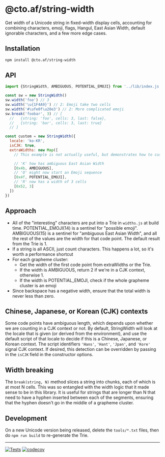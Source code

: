 # @cto.af/string-width

Get width of a Unicode string in fixed-width display cells, accounting for
combining characters, emoji, flags, Hangul, East Asian Width, default
ignorable characters, and a few more edge cases.

## Installation

```sh
npm install @cto.af/string-width
```

## API

```js
import {StringWidth, AMBIGUOUS, POTENTIAL_EMOJI} from '../lib/index.js'

const sw = new StringWidth()
sw.width('foo') // 3
sw.width('\u{1F4A9}') // 2: Emoji take two cells
sw.width('#\ufe0f\u20e3') // 2: More complicated emoji
sw.break('foobar', 3) // [
  //   {string: 'foo', cells: 3, last: false},
  //   {string: 'bar', cells: 3, last: true}
  // ]

const custom = new StringWidth({
  locale: 'ko-KR',
  isCJK: true,
  extraWidths: new Map([
    // This example is not actually useful, but demonstrates how to customize

    // 'K' how has ambiguous East Asian Width
    [0x4b, AMBIGUOUS],
    // 'O' might now start an Emoji sequence
    [0x4f, POTENTIAL_EMOJI],
    // 'R' now has a width of 3 cells
    [0x52, 3]
  ])
})
```

## Approach

- All of the "interesting" characters are put into a Trie in `widths.js` at
  build time.  POTENTIAL_EMOJI(14) is a sentinel for "possible emoji".
  AMBIGUOUS(15) is a sentinel for "ambiguous East Asian Width", and all the
  rest of the values are the width for that code point.  The default result
  from the Trie is 1.
- If a string is all ASCII, just count characters.  This happens a lot, so
  it's worth a performance shortcut
- For each grapheme cluster:
  - Get the width of the first code point from extraWidths or the Trie.
  - If the width is AMBIGUOUS, return 2 if we're in a CJK context, otherwise 1.
  - If the width is POTENTIAL_EMOJI, check if the whole grapheme cluster is an
    emoji
- Since backspace has a negative width, ensure that the total width is never
  less than zero.

## Chinese, Japanese, or Korean (CJK) contexts

Some code points have ambiguous length, which depends upon whether we are
counting in a CJK context or not.  By default, StringWidth will look at the
locale that is given (or derived from the environment), and use the default
script of that locale to decide if this is a Chinese, Japanese, or Korean
context.  The script identifiers `'Hans'`, `'Hant'`, `'Jpan'`, and `'Kore'`
signal CJK context.  If desired, this detection can be overridden by passing
in the `isCJK` field in the constructor options.

## Width breaking

The `break(string, N)` method slices a string into chunks, each of which is at
most N cells.  This was so entangled with the width logic that it made sense
to be in this library.  It is useful for strings that are longer than N that
need to have a hyphen inserted between each of the segments, ensuring that the
hyphen doesn't go in the middle of a grapheme cluster.

## Development

On a new Unicode version being released, delete the `tools/*.txt` files, then
do `npm run build` to re-generate the Trie.

---
[![Tests](https://github.com/cto-af/string-width/actions/workflows/node.js.yml/badge.svg)](https://github.com/cto-af/string-width/actions/workflows/node.js.yml)
[![codecov](https://codecov.io/gh/cto-af/string-width/branch/main/graph/badge.svg?token=OCGXfIyhzt)](https://codecov.io/gh/cto-af/string-width)
